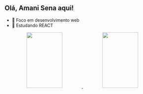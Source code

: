 ## Olá, Amani Sena aqui!

- 🔭 Foco em desenvolvimento web
- 🌱 Estudando REACT

<div align="center">
  <a href="https://github.com/Amani-Sena">
  <img width="48%" height="180em" src="https://github-readme-stats.vercel.app/api?username=Amani-Sena&show_icons=true&theme=dark&include_all_commits=true&count_private=true"/>
  <img width="48%" height="180em" src="https://github-readme-stats.vercel.app/api/top-langs/?username=Amani-Sena&layout=compact&langs_count=7&theme=dark"/>
</div>
